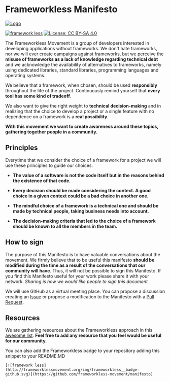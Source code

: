 # Frameworkless Manifesto


[![Logo](http://frameworklessmovement.org/img/logo-manifesto.svg)](http://frameworklessmovement.org/)

[![framework less](http://frameworklessmovement.org/img/frameworkless__badge-github.svg)](https://github.com/frameworkless-movement/manifesto)
[![License: CC BY-SA 4.0](https://img.shields.io/badge/License-CC%20BY--SA%204.0-lightgrey.svg)](https://creativecommons.org/licenses/by-sa/4.0/)

The Frameworkless Movement is a group of developers interested in developing applications without frameworks. We don't hate frameworks, nor we will ever create campaigns against frameworks, but we perceive the **misuse of frameworks as a lack of knowledge regarding technical debt** and we acknowledge the availability of alternatives to frameworks, namely using dedicated libraries, standard libraries, programming languages and operating systems.

We believe that a framework, when chosen, should be used **responsibly** throughout the life of the project. Continuously remind yourself that **every tool has some kind of tradeoff**.

We also want to give the right weight to **technical decision-making** and in realizing that the choice to develop a project or a single feature with no dependence on a framework is a **real possibility**.

**With this movement we want to create awareness around these topics, gathering together people in a community.**

## Principles

Everytime that we consider the choice of a framework for a project we will use these principles to guide our choices.

* **The value of a software is not the code itself but in the reasons behind the existence of that code.**

* **Every decision should be made considering the context. A good choice in a given context could be a bad choice in another one.**

* **The mindful choice of a framework is a technical one and should be made by technical people, taking business needs into account.**

* **The decision-making criteria that led to the choice of a framework should be known to all the members in the team.**

## How to sign

The purpose of this Manifesto is to have valuable conversations about the movement. We firmly believe that to be useful this manifesto **should be modified during the time as a result of the conversations that our community will have**. Thus, it will not be possible to sign this Manifesto. If you find this Manifesto useful for your work please share it with your network. *Sharing is how we would like people to sign this document*

We will use GitHub as a virtual meeting place. You can propose a discussion creating an [Issue](https://github.com/frameworkless-movement/manifesto/issues) or propose a modification to the Manifesto with a [Pull Request](https://github.com/frameworkless-movement/manifesto/pulls).

## Resources

We are gathering resources about the Frameworkless approach in this [awesome list](https://github.com/frameworkless-movement/awesome-frameworkless). **Feel free to add any resource that you feel would be useful for our community.**

You can also add the Frameworkless badge to your repository adding this snippet to your README.MD

```
[![framework less](http://frameworklessmovement.org/img/frameworkless__badge-github.svg)](https://github.com/frameworkless-movement/manifesto)
```


